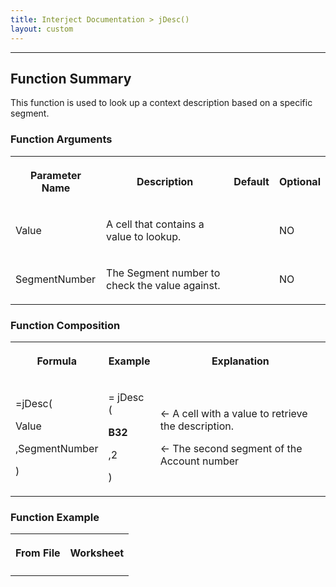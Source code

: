 ```yaml
---
title: Interject Documentation > jDesc()
layout: custom
---
```

* * *

##  Function Summary

This function is used to look up a context description based on a specific
segment.

###  Function Arguments  
  
<table>  
<tr>  
<th>

Parameter Name

</th>  
<th>

Description

</th>  
<th>

Default

</th>  
<th>

Optional

</th> </tr>  
<tr>  
<td>

Value

</td>  
<td>

A cell that contains a value to lookup.

</td>  
<td>

</td>  
<td>

NO

</td> </tr>  
<tr>  
<td>

SegmentNumber

</td>  
<td>

The Segment number to check the value against.

</td>  
<td>

</td>  
<td>

NO

</td> </tr> </table>

###  Function Composition  
  
<table>  
<tr>  
<th>

Formula

</th>  
<th>

Example

</th>  
<th>

Explanation

</th> </tr>  
<tr>  
<td>

=jDesc(

Value

,SegmentNumber

)

</td>  
<td>

=  jDesc  (

**B32**

,2

)

</td>  
<td>

← A cell with a value to retrieve the description.

← The second segment of the Account number

</td> </tr> </table>

###  Function Example  
  
<table>  
<tr>  
<th>

From File

</th>  
<th>

Worksheet

</th> </tr>  
<tr>  
<td>

</td>  
<td>

</td> </tr> </table>

